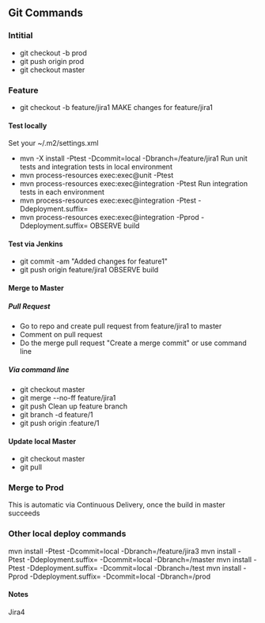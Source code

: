 ## Git Commands

### Intitial
* git checkout -b prod
* git push origin prod
* git checkout master

### Feature
* git checkout -b feature/jira1
MAKE changes for feature/jira1

#### Test locally
Set your ~/.m2/settings.xml
* mvn -X install -Ptest -Dcommit=local -Dbranch=/feature/jira1 
Run unit tests and integration tests in local environment
* mvn process-resources exec:exec@unit -Ptest
* mvn process-resources exec:exec@integration -Ptest
Run integration tests in each environment
* mvn process-resources exec:exec@integration -Ptest -Ddeployment.suffix=
* mvn process-resources exec:exec@integration -Pprod -Ddeployment.suffix=
OBSERVE build

#### Test via Jenkins
* git commit -am  "Added changes for feature1"
* git push origin feature/jira1
OBSERVE build

#### Merge to Master
##### Pull Request
* Go to repo and create pull request from feature/jira1 to master
* Comment on pull request
* Do the merge pull request "Create a merge commit" or use command line

##### Via command line
* git checkout master
* git merge --no-ff feature/jira1
* git push
Clean up feature branch
* git branch -d feature/1
* git push origin :feature/1

#### Update local Master
* git checkout master
* git pull

### Merge to Prod
This is automatic via Continuous Delivery, once the build in master succeeds

### Other local deploy commands
mvn install -Ptest -Dcommit=local -Dbranch=/feature/jira3
mvn install -Ptest -Ddeployment.suffix= -Dcommit=local -Dbranch=/master
mvn install -Ptest -Ddeployment.suffix= -Dcommit=local -Dbranch=/test
mvn install -Pprod -Ddeployment.suffix= -Dcommit=local -Dbranch=/prod

#### Notes
Jira4

